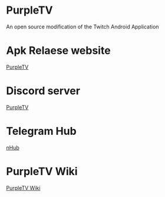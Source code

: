 # PurpleTV

An open source modification of the Twitch Android Application

# Apk Relaese website 
[PurpleTV ](https://PurpleTV.aeong.one/)

# Discord server
[PurpleTV ](https://discord.gg/wrU7Ea6wvr)

# Telegram Hub
[nHub](https://t.me/pubTwChat)

# PurpleTV Wiki 
[PurpleTV Wiki](https://nopbreak.ru/purpletv/wiki)
